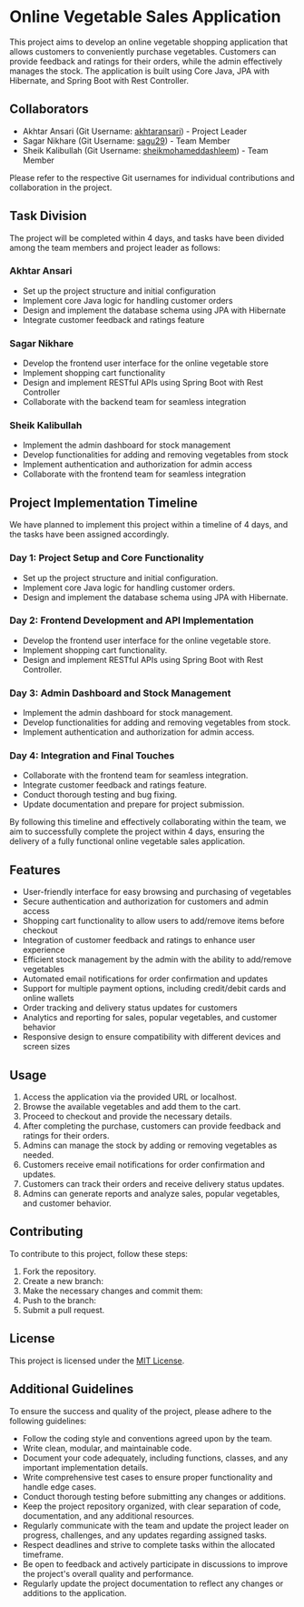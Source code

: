 # Online Vegetable Sales Application

This project aims to develop an online vegetable shopping application that allows customers to conveniently purchase vegetables. Customers can provide feedback and ratings for their orders, while the admin effectively manages the stock. The application is built using Core Java, JPA with Hibernate, and Spring Boot with Rest Controller.

## Collaborators

- Akhtar Ansari (Git Username: [akhtaransari](https://github.com/akhtaransari)) - Project Leader
- Sagar Nikhare (Git Username: [sagu29](https://github.com/sagu29)) - Team Member
- Sheik Kalibullah (Git Username: [sheikmohameddashleem](https://github.com/sheikmohameddashleem)) - Team Member

Please refer to the respective Git usernames for individual contributions and collaboration in the project.

## Task Division

The project will be completed within 4 days, and tasks have been divided among the team members and project leader as follows:

### Akhtar Ansari
- Set up the project structure and initial configuration
- Implement core Java logic for handling customer orders
- Design and implement the database schema using JPA with Hibernate
- Integrate customer feedback and ratings feature

### Sagar Nikhare
- Develop the frontend user interface for the online vegetable store
- Implement shopping cart functionality
- Design and implement RESTful APIs using Spring Boot with Rest Controller
- Collaborate with the backend team for seamless integration

### Sheik Kalibullah
- Implement the admin dashboard for stock management
- Develop functionalities for adding and removing vegetables from stock
- Implement authentication and authorization for admin access
- Collaborate with the frontend team for seamless integration

## Project Implementation Timeline

We have planned to implement this project within a timeline of 4 days, and the tasks have been assigned accordingly.

### Day 1: Project Setup and Core Functionality
- Set up the project structure and initial configuration.
- Implement core Java logic for handling customer orders.
- Design and implement the database schema using JPA with Hibernate.

### Day 2: Frontend Development and API Implementation
- Develop the frontend user interface for the online vegetable store.
- Implement shopping cart functionality.
- Design and implement RESTful APIs using Spring Boot with Rest Controller.

### Day 3: Admin Dashboard and Stock Management
- Implement the admin dashboard for stock management.
- Develop functionalities for adding and removing vegetables from stock.
- Implement authentication and authorization for admin access.

### Day 4: Integration and Final Touches
- Collaborate with the frontend team for seamless integration.
- Integrate customer feedback and ratings feature.
- Conduct thorough testing and bug fixing.
- Update documentation and prepare for project submission.

By following this timeline and effectively collaborating within the team, we aim to successfully complete the project within 4 days, ensuring the delivery of a fully functional online vegetable sales application.

## Features

- User-friendly interface for easy browsing and purchasing of vegetables
- Secure authentication and authorization for customers and admin access
- Shopping cart functionality to allow users to add/remove items before checkout
- Integration of customer feedback and ratings to enhance user experience
- Efficient stock management by the admin with the ability to add/remove vegetables
- Automated email notifications for order confirmation and updates
- Support for multiple payment options, including credit/debit cards and online wallets
- Order tracking and delivery status updates for customers
- Analytics and reporting for sales, popular vegetables, and customer behavior
- Responsive design to ensure compatibility with different devices and screen sizes

## Usage

1. Access the application via the provided URL or localhost.
2. Browse the available vegetables and add them to the cart.
3. Proceed to checkout and provide the necessary details.
4. After completing the purchase, customers can provide feedback and ratings for their orders.
5. Admins can manage the stock by adding or removing vegetables as needed.
6. Customers receive email notifications for order confirmation and updates.
7. Customers can track their orders and receive delivery status updates.
8. Admins can generate reports and analyze sales, popular vegetables, and customer behavior.

## Contributing

To contribute to this project, follow these steps:

1. Fork the repository.
2. Create a new branch:
3. Make the necessary changes and commit them:
4. Push to the branch:
5. Submit a pull request.

## License

This project is licensed under the [MIT License](LICENSE).

## Additional Guidelines

To ensure the success and quality of the project, please adhere to the following guidelines:

- Follow the coding style and conventions agreed upon by the team.
- Write clean, modular, and maintainable code.
- Document your code adequately, including functions, classes, and any important implementation details.
- Write comprehensive test cases to ensure proper functionality and handle edge cases.
- Conduct thorough testing before submitting any changes or additions.
- Keep the project repository organized, with clear separation of code, documentation, and any additional resources.
- Regularly communicate with the team and update the project leader on progress, challenges, and any updates regarding assigned tasks.
- Respect deadlines and strive to complete tasks within the allocated timeframe.
- Be open to feedback and actively participate in discussions to improve the project's overall quality and performance.
- Regularly update the project documentation to reflect any changes or additions to the application.

